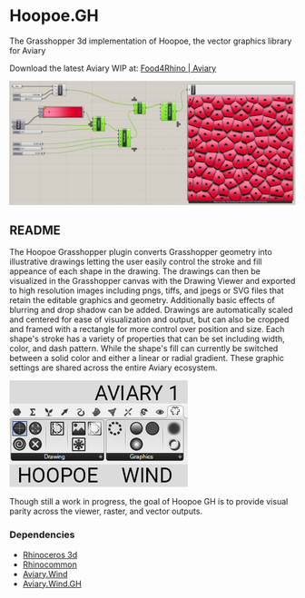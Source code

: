 # Hoopoe.GH
The Grasshopper 3d implementation of Hoopoe, the vector graphics library for Aviary

Download the latest Aviary WIP at: [Food4Rhino | Aviary](https://www.food4rhino.com/app/aviary) 

![definition](https://github.com/interopxyz/Hoopoe.GH/blob/master/assets/Hoopoe_DrawingViewer.PNG)

## README

The Hoopoe Grasshopper plugin converts Grasshopper geometry into illustrative drawings letting the user easily control the stroke and fill appeance of each shape in the drawing. The drawings can then be visualized in the Grasshopper canvas with the Drawing Viewer and exported to high resolution images including pngs, tiffs, and jpegs or SVG files that retain the editable graphics and geometry. Additionally basic effects of blurring and drop shadow can be added. Drawings are automatically scaled and centered for ease of visualization and output, but can also be cropped and framed with a rectangle for more control over position and size. 
Each shape's stroke has a variety of properties that can be set including width, color, and dash pattern. While the shape's fill can currently be switched between a solid color and either a linear or radial gradient. These graphic settings are shared across the entire Aviary ecosystem.

![ribbon](https://github.com/interopxyz/Hoopoe.GH/blob/master/assets/Hoopoe_Ribbon.png)

Though still a work in progress, the goal of Hoopoe GH is to provide visual parity across the viewer, raster, and vector outputs. 

### Dependencies

 - [Rhinoceros 3d](https://www.rhino3d.com/)
 - [Rhinocommon](https://www.nuget.org/packages/RhinoCommon/5.12.50810.13095)
 - [Aviary.Wind](https://github.com/interopxyz/Wind)
 - [Aviary.Wind.GH](https://github.com/interopxyz/Wind.GH)
